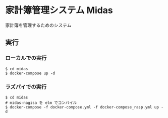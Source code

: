 # 家計簿管理システム Midas 

家計簿を管理するためのシステム

## 実行

### ローカルでの実行

```
$ cd midas
$ docker-compose up -d
```

### ラズパイでの実行

```
$ cd midas
# midas-nagisa を elm でコンパイル
$ docker-compose -f docker-compose.yml -f docker-compose_rasp.yml up -d
```

